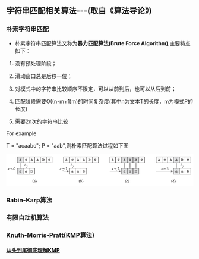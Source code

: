 ## 字符串匹配相关算法---(取自《算法导论》)

### 朴素字符串匹配


* 朴素字符串匹配算法又称为**暴力匹配算法(Brute Force Algorithm)**,主要特点如下：

1. 没有预处理阶段；

2. 滑动窗口总是后移一位；

3. 对模式中的字符串比较顺序不限定，可以从前到后，也可以从后到前；

4. 匹配阶段需要O((n-m+1)m)的时间复杂度(其中n为文本T的长度，m为模式P的长度)

5. 需要2n次的字符串比较

For example

T = "acaabc"; P = "aab",则朴素匹配算法过程如下图

![](https://github.com/Hanseltu/learn-algorithms/blob/master/string/native_match.png)



### Rabin-Karp算法

### 有限自动机算法

###  Knuth-Morris-Pratt(KMP算法)




#### [从头到尾彻底理解KMP](https://blog.csdn.net/v_july_v/article/details/7041827)


